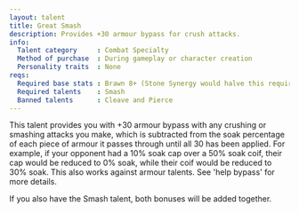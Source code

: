 ```yaml
---
layout: talent
title: Great Smash
description: Provides +30 armour bypass for crush attacks.
info:
  Talent category     : Combat Specialty
  Method of purchase  : During gameplay or character creation
  Personality traits  : None
reqs:
  Required base stats : Brawn 8+ (Stone Synergy would halve this requirement)
  Required talents    : Smash
  Banned talents      : Cleave and Pierce
---
```


This talent provides you with +30 armour bypass with any crushing or smashing
attacks you make, which is subtracted from the soak percentage of each piece
of armour it passes through until all 30 has been applied.  For example, if
your opponent had a 10% soak cap over a 50% soak coif, their cap would be
reduced to 0% soak, while their coif would be reduced to 30% soak.  This also
works against armour talents.  See 'help bypass' for more details.

If you also have the Smash talent, both bonuses will be added together.
